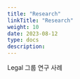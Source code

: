 ```yaml
---
title: "Research"
linkTitle: "Research"
weight: 10
date: 2023-08-12
type: docs
description: 
---
```



Legal 그룹 연구 사례

